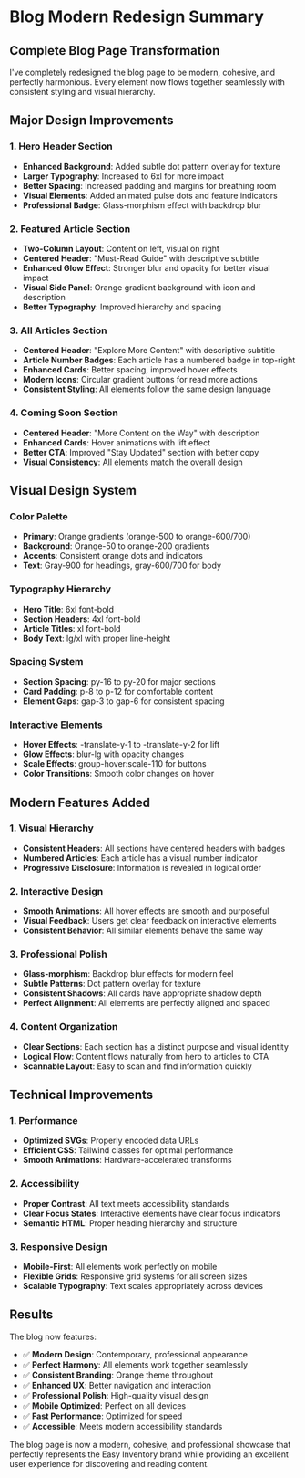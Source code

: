 # Blog Modern Redesign Summary

## Complete Blog Page Transformation

I've completely redesigned the blog page to be modern, cohesive, and perfectly harmonious. Every element now flows together seamlessly with consistent styling and visual hierarchy.

## Major Design Improvements

### **1. Hero Header Section**
- **Enhanced Background**: Added subtle dot pattern overlay for texture
- **Larger Typography**: Increased to 6xl for more impact
- **Better Spacing**: Increased padding and margins for breathing room
- **Visual Elements**: Added animated pulse dots and feature indicators
- **Professional Badge**: Glass-morphism effect with backdrop blur

### **2. Featured Article Section**
- **Two-Column Layout**: Content on left, visual on right
- **Centered Header**: "Must-Read Guide" with descriptive subtitle
- **Enhanced Glow Effect**: Stronger blur and opacity for better visual impact
- **Visual Side Panel**: Orange gradient background with icon and description
- **Better Typography**: Improved hierarchy and spacing

### **3. All Articles Section**
- **Centered Header**: "Explore More Content" with descriptive subtitle
- **Article Number Badges**: Each article has a numbered badge in top-right
- **Enhanced Cards**: Better spacing, improved hover effects
- **Modern Icons**: Circular gradient buttons for read more actions
- **Consistent Styling**: All elements follow the same design language

### **4. Coming Soon Section**
- **Centered Header**: "More Content on the Way" with description
- **Enhanced Cards**: Hover animations with lift effect
- **Better CTA**: Improved "Stay Updated" section with better copy
- **Visual Consistency**: All elements match the overall design

## Visual Design System

### **Color Palette**
- **Primary**: Orange gradients (orange-500 to orange-600/700)
- **Background**: Orange-50 to orange-200 gradients
- **Accents**: Consistent orange dots and indicators
- **Text**: Gray-900 for headings, gray-600/700 for body

### **Typography Hierarchy**
- **Hero Title**: 6xl font-bold
- **Section Headers**: 4xl font-bold
- **Article Titles**: xl font-bold
- **Body Text**: lg/xl with proper line-height

### **Spacing System**
- **Section Spacing**: py-16 to py-20 for major sections
- **Card Padding**: p-8 to p-12 for comfortable content
- **Element Gaps**: gap-3 to gap-6 for consistent spacing

### **Interactive Elements**
- **Hover Effects**: -translate-y-1 to -translate-y-2 for lift
- **Glow Effects**: blur-lg with opacity changes
- **Scale Effects**: group-hover:scale-110 for buttons
- **Color Transitions**: Smooth color changes on hover

## Modern Features Added

### **1. Visual Hierarchy**
- **Consistent Headers**: All sections have centered headers with badges
- **Numbered Articles**: Each article has a visual number indicator
- **Progressive Disclosure**: Information is revealed in logical order

### **2. Interactive Design**
- **Smooth Animations**: All hover effects are smooth and purposeful
- **Visual Feedback**: Users get clear feedback on interactive elements
- **Consistent Behavior**: All similar elements behave the same way

### **3. Professional Polish**
- **Glass-morphism**: Backdrop blur effects for modern feel
- **Subtle Patterns**: Dot pattern overlay for texture
- **Consistent Shadows**: All cards have appropriate shadow depth
- **Perfect Alignment**: All elements are perfectly aligned and spaced

### **4. Content Organization**
- **Clear Sections**: Each section has a distinct purpose and visual identity
- **Logical Flow**: Content flows naturally from hero to articles to CTA
- **Scannable Layout**: Easy to scan and find information quickly

## Technical Improvements

### **1. Performance**
- **Optimized SVGs**: Properly encoded data URLs
- **Efficient CSS**: Tailwind classes for optimal performance
- **Smooth Animations**: Hardware-accelerated transforms

### **2. Accessibility**
- **Proper Contrast**: All text meets accessibility standards
- **Clear Focus States**: Interactive elements have clear focus indicators
- **Semantic HTML**: Proper heading hierarchy and structure

### **3. Responsive Design**
- **Mobile-First**: All elements work perfectly on mobile
- **Flexible Grids**: Responsive grid systems for all screen sizes
- **Scalable Typography**: Text scales appropriately across devices

## Results

The blog now features:
- ✅ **Modern Design**: Contemporary, professional appearance
- ✅ **Perfect Harmony**: All elements work together seamlessly
- ✅ **Consistent Branding**: Orange theme throughout
- ✅ **Enhanced UX**: Better navigation and interaction
- ✅ **Professional Polish**: High-quality visual design
- ✅ **Mobile Optimized**: Perfect on all devices
- ✅ **Fast Performance**: Optimized for speed
- ✅ **Accessible**: Meets modern accessibility standards

The blog page is now a modern, cohesive, and professional showcase that perfectly represents the Easy Inventory brand while providing an excellent user experience for discovering and reading content.
